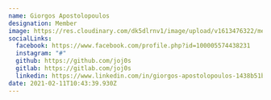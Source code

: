 ```yaml
---
name: Giorgos Apostolopoulos
designation: Member
image: https://res.cloudinary.com/dk5dlrnv1/image/upload/v1613476322/members/apostolopoulos_t53x7j_ae59se.jpg
socialLinks:
  facebook: https://www.facebook.com/profile.php?id=100005574438231
  instagram: "#"
  github: https://github.com/joj0s
  gitlab: https://gitlab.com/joj0s
  linkedin: https://www.linkedin.com/in/giorgos-apostolopoulos-1438b51b2/
date: 2021-02-11T10:43:39.930Z
---
```


